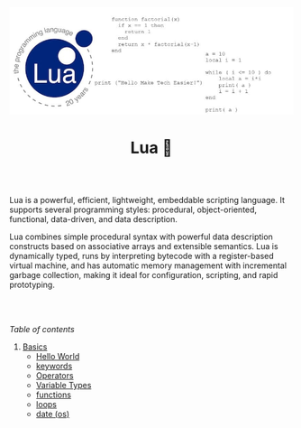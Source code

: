 
![lua banner](var/lua-image.jpg)

<div align="center">

# Lua 🌙

<br><br>

</div>

Lua is a powerful, efficient, lightweight, embeddable scripting language. It supports several programming styles: procedural, object-oriented, functional, data-driven, and data description.  


Lua combines simple procedural syntax with powerful data description constructs based on associative arrays and extensible semantics. Lua is dynamically typed, runs by interpreting bytecode with a register-based virtual machine, and has automatic memory management with incremental garbage collection, making it ideal for configuration, scripting, and rapid prototyping.   

<br><br>

_Table of contents_

1. [Basics](basics/)  
    - [Hello World](basics/hello_world.lua)  
    - [keywords](basics/lua_keyword.txt)  
    - [Operators](basics/operators_inLua.lua)  
    - [Variable Types](basics/variable_types.lua)     
    - [functions](basics/functions_methods.lua)  
    - [loops](basics/loops_types.lua)  
    - [date (os)](basics/time_date.lua)  
    

